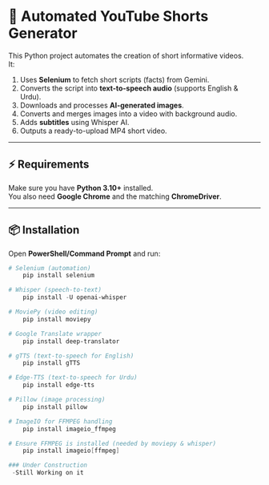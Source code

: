 # 🎥 Automated YouTube Shorts Generator

This Python project automates the creation of short informative videos.  
It:
1. Uses **Selenium** to fetch short scripts (facts) from Gemini.
2. Converts the script into **text-to-speech audio** (supports English & Urdu).
3. Downloads and processes **AI-generated images**.
4. Converts and merges images into a video with background audio.
5. Adds **subtitles** using Whisper AI.
6. Outputs a ready-to-upload MP4 short video.

---

## ⚡ Requirements

Make sure you have **Python 3.10+** installed.  
You also need **Google Chrome** and the matching **ChromeDriver**.

---

## 📦 Installation

Open **PowerShell/Command Prompt** and run:

```powershell
# Selenium (automation)
    pip install selenium

# Whisper (speech-to-text)
    pip install -U openai-whisper

# MoviePy (video editing)
    pip install moviepy

# Google Translate wrapper  
    pip install deep-translator

# gTTS (text-to-speech for English)
    pip install gTTS

# Edge-TTS (text-to-speech for Urdu)
    pip install edge-tts

# Pillow (image processing)
    pip install pillow

# ImageIO for FFMPEG handling   
    pip install imageio_ffmpeg

# Ensure FFMPEG is installed (needed by moviepy & whisper)
    pip install imageio[ffmpeg]

### Under Construction
 -Still Working on it 